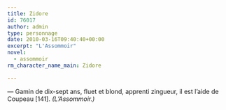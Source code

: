 ```yaml
---
title: Zidore
id: 76017
author: admin
type: personnage
date: 2010-03-16T09:40:40+00:00
excerpt: "L'Assommoir"
novel:
  - assommoir
rm_character_name_main: Zidore

---
```

— Gamin de dix-sept ans, fluet et blond, apprenti zingueur, il est l&rsquo;aide de Coupeau [141]. _(L&rsquo;Assommoir.)_